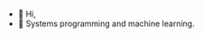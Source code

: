 - 👋 Hi,
- 👀 Systems programming and machine learning.
<!---
xplorer1/xplorer1 is a ✨ special ✨ repository because its `README.md` (this file) appears on your GitHub profile.
You can click the Preview link to take a look at your changes.
--->
